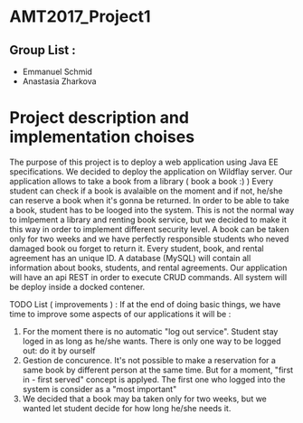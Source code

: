 # AMT2017_Project1
## Group List :
- Emmanuel Schmid
- Anastasia Zharkova

# Project description and implementation choises

The purpose of this project is to deploy a web application using Java EE specifications.  We decided to deploy the application on Wildflay server. Our application allows to take a book from a library ( book a book :) )  Every student can check if a book is avalaible on the moment and if not, he/she can reserve a book when it's gonna be returned. In order to be able to take a book, student has to be looged into the system.
This is not the normal way to imlpement a library and renting book service, but we decided to make it this way in order to implement different security level. A book can be taken only for two weeks and we have perfectly responsible students who neved damaged book ou forget to return it. 
Every student, book, and rental agreement has an unique ID. A database (MySQL) will contain all information about books, students, and rental agreements.  Our application will have an api REST in order to execute CRUD commands. All system will be deploy inside a docked contener. 


TODO List  ( improvements ) :
If at the end of doing basic things, we have time to improve some aspects of our applications it will be :
1) For the moment there is no automatic "log out service". Student stay loged in as long as he/she wants. There is only one way to be logged out: do it by ourself
2) Gestion de concurence. It's not possible to make a reservation for a same book by different person at the same time. But for a moment, "first in - first served" concept is applyed. The first one who logged into the system is consider as a "most important"
3) We decided that a book may ba taken only for two weeks, but we wanted let student decide for how long he/she needs it. 

